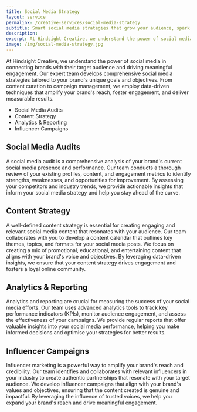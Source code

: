 ```yaml
---
title: Social Media Strategy
layout: service
permalink: /creative-services/social-media-strategy
subtitle: Smart social media strategies that grow your audience, spark engagement, and elevate your brand online.
description:
excerpt: At Hindsight Creative, we understand the power of social media in connecting brands with their target audience and driving meaningful engagement. Our expert team develops comprehensive social media strategies tailored to your brand's unique goals and objectives. From content curation to campaign management, we employ data-driven techniques that amplify your brand's reach, foster engagement, and deliver measurable results.
image: /img/social-media-strategy.jpg
---
```


At Hindsight Creative, we understand the power of social media in connecting brands with their target audience and driving meaningful engagement. Our expert team develops comprehensive social media strategies tailored to your brand's unique goals and objectives. From content curation to campaign management, we employ data-driven techniques that amplify your brand's reach, foster engagement, and deliver measurable results.

- Social Media Audits
- Content Strategy
- Analytics & Reporting
- Influencer Campaigns

## Social Media Audits

A social media audit is a comprehensive analysis of your brand's current social media presence and performance. Our team conducts a thorough review of your existing profiles, content, and engagement metrics to identify strengths, weaknesses, and opportunities for improvement. By assessing your competitors and industry trends, we provide actionable insights that inform your social media strategy and help you stay ahead of the curve.

## Content Strategy

A well-defined content strategy is essential for creating engaging and relevant social media content that resonates with your audience. Our team collaborates with you to develop a content calendar that outlines key themes, topics, and formats for your social media posts. We focus on creating a mix of promotional, educational, and entertaining content that aligns with your brand's voice and objectives. By leveraging data-driven insights, we ensure that your content strategy drives engagement and fosters a loyal online community.

## Analytics & Reporting

Analytics and reporting are crucial for measuring the success of your social media efforts. Our team uses advanced analytics tools to track key performance indicators (KPIs), monitor audience engagement, and assess the effectiveness of your campaigns. We provide regular reports that offer valuable insights into your social media performance, helping you make informed decisions and optimise your strategies for better results.

## Influencer Campaigns

Influencer marketing is a powerful way to amplify your brand's reach and credibility. Our team identifies and collaborates with relevant influencers in your industry to create authentic partnerships that resonate with your target audience. We develop influencer campaigns that align with your brand's values and objectives, ensuring that the content created is genuine and impactful. By leveraging the influence of trusted voices, we help you expand your brand's reach and drive meaningful engagement.
